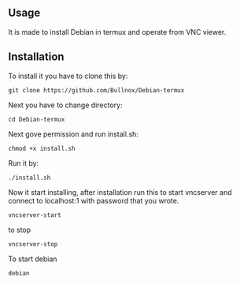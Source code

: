 ## Usage
It is made to install Debian in termux and operate from VNC viewer.

## Installation
To install it you have to clone this by:

``` 
git clone https://github.com/Bullnox/Debian-termux
```

Next you have to change directory:
```
cd Debian-termux
```

Next gove permission and run install.sh:
```
chmod +x install.sh
```
Run it by:
```
./install.sh
```
Now it start installing, after installation run this to start vncserver and connect to localhost:1 with password that you wrote.
```
vncserver-start
```
to stop
```
vncserver-stop
```
To start debian
```
debian
```



